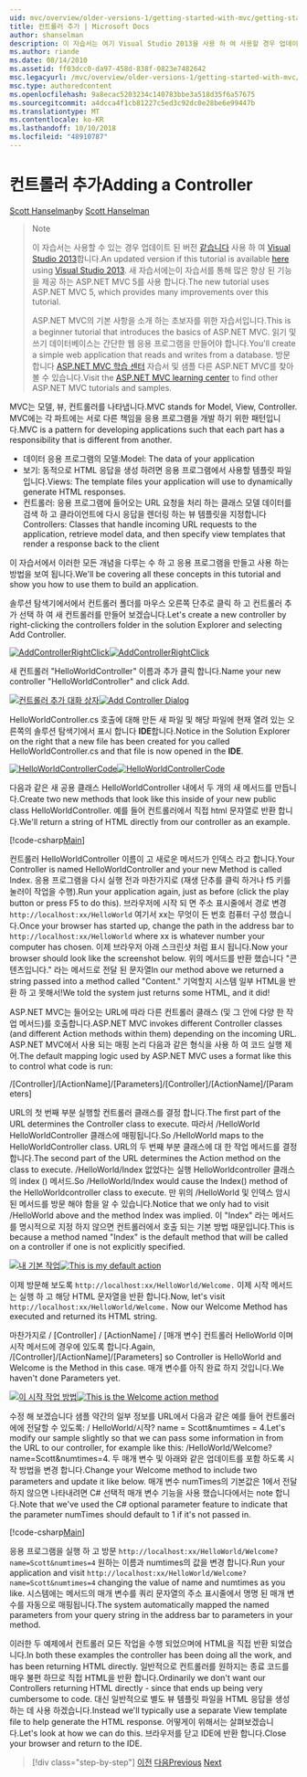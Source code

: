```yaml
---
uid: mvc/overview/older-versions-1/getting-started-with-mvc/getting-started-with-mvc-part2
title: 컨트롤러 추가 | Microsoft Docs
author: shanselman
description: 이 자습서는 여기 Visual Studio 2013을 사용 하 여 사용할 경우 업데이트 된 버전입니다. 새 자습서 t를 통해 많은 향상 된 기능을 제공 하는 ASP.NET MVC 5를 사용 하는 중...
ms.author: riande
ms.date: 08/14/2010
ms.assetid: ff03dcc0-da97-458d-838f-0823e7482642
msc.legacyurl: /mvc/overview/older-versions-1/getting-started-with-mvc/getting-started-with-mvc-part2
msc.type: authoredcontent
ms.openlocfilehash: 9a8ecac5203234c140783bbe3a518d35f6a57675
ms.sourcegitcommit: a4dcca4f1cb81227c5ed3c92dc0e28be6e99447b
ms.translationtype: MT
ms.contentlocale: ko-KR
ms.lasthandoff: 10/10/2018
ms.locfileid: "48910787"
---
```

<a name="adding-a-controller"></a><span data-ttu-id="0cdb9-104">컨트롤러 추가</span><span class="sxs-lookup"><span data-stu-id="0cdb9-104">Adding a Controller</span></span>
====================
<span data-ttu-id="0cdb9-105">[Scott Hanselman](https://github.com/shanselman)</span><span class="sxs-lookup"><span data-stu-id="0cdb9-105">by [Scott Hanselman](https://github.com/shanselman)</span></span>

> > [!NOTE]
> > <span data-ttu-id="0cdb9-106">이 자습서는 사용할 수 있는 경우 업데이트 된 버전 [같습니다](../../getting-started/introduction/getting-started.md) 사용 하 여 [Visual Studio 2013](https://my.visualstudio.com/Downloads?q=visual%20studio%202013)합니다.</span><span class="sxs-lookup"><span data-stu-id="0cdb9-106">An updated version if this tutorial is available [here](../../getting-started/introduction/getting-started.md) using [Visual Studio 2013](https://my.visualstudio.com/Downloads?q=visual%20studio%202013).</span></span> <span data-ttu-id="0cdb9-107">새 자습서에는이 자습서를 통해 많은 향상 된 기능을 제공 하는 ASP.NET MVC 5를 사용 합니다.</span><span class="sxs-lookup"><span data-stu-id="0cdb9-107">The new tutorial uses ASP.NET MVC 5, which provides many improvements over this tutorial.</span></span>
>
>
> <span data-ttu-id="0cdb9-108">ASP.NET MVC의 기본 사항을 소개 하는 초보자를 위한 자습서입니다.</span><span class="sxs-lookup"><span data-stu-id="0cdb9-108">This is a beginner tutorial that introduces the basics of ASP.NET MVC.</span></span> <span data-ttu-id="0cdb9-109">읽기 및 쓰기 데이터베이스는 간단한 웹 응용 프로그램을 만들어야 합니다.</span><span class="sxs-lookup"><span data-stu-id="0cdb9-109">You'll create a simple web application that reads and writes from a database.</span></span> <span data-ttu-id="0cdb9-110">방문 합니다 [ASP.NET MVC 학습 센터](../../../index.md) 자습서 및 샘플 다른 ASP.NET MVC를 찾아볼 수 있습니다.</span><span class="sxs-lookup"><span data-stu-id="0cdb9-110">Visit the [ASP.NET MVC learning center](../../../index.md) to find other ASP.NET MVC tutorials and samples.</span></span>


<span data-ttu-id="0cdb9-111">MVC는 모델, 뷰, 컨트롤러를 나타냅니다.</span><span class="sxs-lookup"><span data-stu-id="0cdb9-111">MVC stands for Model, View, Controller.</span></span> <span data-ttu-id="0cdb9-112">MVC에는 각 파트에는 서로 다른 책임을 응용 프로그램을 개발 하기 위한 패턴입니다.</span><span class="sxs-lookup"><span data-stu-id="0cdb9-112">MVC is a pattern for developing applications such that each part has a responsibility that is different from another.</span></span>

- <span data-ttu-id="0cdb9-113">데이터 응용 프로그램의 모델:</span><span class="sxs-lookup"><span data-stu-id="0cdb9-113">Model: The data of your application</span></span>
- <span data-ttu-id="0cdb9-114">보기: 동적으로 HTML 응답을 생성 하려면 응용 프로그램에서 사용할 템플릿 파일입니다.</span><span class="sxs-lookup"><span data-stu-id="0cdb9-114">Views: The template files your application will use to dynamically generate HTML responses.</span></span>
- <span data-ttu-id="0cdb9-115">컨트롤러: 응용 프로그램에 들어오는 URL 요청을 처리 하는 클래스 모델 데이터를 검색 하 고 클라이언트에 다시 응답을 렌더링 하는 뷰 템플릿을 지정합니다</span><span class="sxs-lookup"><span data-stu-id="0cdb9-115">Controllers: Classes that handle incoming URL requests to the application, retrieve model data, and then specify view templates that render a response back to the client</span></span>

<span data-ttu-id="0cdb9-116">이 자습서에서 이러한 모든 개념을 다루는 수 하 고 응용 프로그램을 만들고 사용 하는 방법을 보여 됩니다.</span><span class="sxs-lookup"><span data-stu-id="0cdb9-116">We'll be covering all these concepts in this tutorial and show you how to use them to build an application.</span></span>

<span data-ttu-id="0cdb9-117">솔루션 탐색기에서에서 컨트롤러 폴더를 마우스 오른쪽 단추로 클릭 하 고 컨트롤러 추가 선택 하 여 새 컨트롤러를 만들어 보겠습니다.</span><span class="sxs-lookup"><span data-stu-id="0cdb9-117">Let's create a new controller by right-clicking the controllers folder in the solution Explorer and selecting Add Controller.</span></span>

<span data-ttu-id="0cdb9-118">[![AddControllerRightClick](getting-started-with-mvc-part2/_static/image2.png)](getting-started-with-mvc-part2/_static/image1.png)</span><span class="sxs-lookup"><span data-stu-id="0cdb9-118">[![AddControllerRightClick](getting-started-with-mvc-part2/_static/image2.png)](getting-started-with-mvc-part2/_static/image1.png)</span></span>

<span data-ttu-id="0cdb9-119">새 컨트롤러 "HelloWorldController" 이름과 추가 클릭 합니다.</span><span class="sxs-lookup"><span data-stu-id="0cdb9-119">Name your new controller "HelloWorldController" and click Add.</span></span>

<span data-ttu-id="0cdb9-120">[![컨트롤러 추가 대화 상자](getting-started-with-mvc-part2/_static/image4.png)](getting-started-with-mvc-part2/_static/image3.png)</span><span class="sxs-lookup"><span data-stu-id="0cdb9-120">[![Add Controller Dialog](getting-started-with-mvc-part2/_static/image4.png)](getting-started-with-mvc-part2/_static/image3.png)</span></span>

<span data-ttu-id="0cdb9-121">HelloWorldController.cs 호출에 대해 만든 새 파일 및 해당 파일에 현재 열려 있는 오른쪽의 솔루션 탐색기에서 표시 합니다 **IDE**합니다.</span><span class="sxs-lookup"><span data-stu-id="0cdb9-121">Notice in the Solution Explorer on the right that a new file has been created for you called HelloWorldController.cs and that file is now opened in the **IDE**.</span></span>

<span data-ttu-id="0cdb9-122">[![HelloWorldControllerCode](getting-started-with-mvc-part2/_static/image6.png)](getting-started-with-mvc-part2/_static/image5.png)</span><span class="sxs-lookup"><span data-stu-id="0cdb9-122">[![HelloWorldControllerCode](getting-started-with-mvc-part2/_static/image6.png)](getting-started-with-mvc-part2/_static/image5.png)</span></span>

<span data-ttu-id="0cdb9-123">다음과 같은 새 공용 클래스 HelloWorldController 내에서 두 개의 새 메서드를 만듭니다.</span><span class="sxs-lookup"><span data-stu-id="0cdb9-123">Create two new methods that look like this inside of your new public class HelloWorldController.</span></span> <span data-ttu-id="0cdb9-124">예를 들어 컨트롤러에서 직접 html 문자열로 반환 합니다.</span><span class="sxs-lookup"><span data-stu-id="0cdb9-124">We'll return a string of HTML directly from our controller as an example.</span></span>

[!code-csharp[Main](getting-started-with-mvc-part2/samples/sample1.cs)]

<span data-ttu-id="0cdb9-125">컨트롤러 HelloWorldController 이름이 고 새로운 메서드가 인덱스 라고 합니다.</span><span class="sxs-lookup"><span data-stu-id="0cdb9-125">Your Controller is named HelloWorldController and your new Method is called Index.</span></span> <span data-ttu-id="0cdb9-126">응용 프로그램을 다시 실행 전과 마찬가지로 (재생 단추를 클릭 하거나 f5 키를 눌러이 작업을 수행).</span><span class="sxs-lookup"><span data-stu-id="0cdb9-126">Run your application again, just as before (click the play button or press F5 to do this).</span></span> <span data-ttu-id="0cdb9-127">브라우저에 시작 되 면 주소 표시줄에서 경로 변경 `http://localhost:xx/HelloWorld` 여기서 xx는 무엇이 든 번호 컴퓨터 구성 했습니다.</span><span class="sxs-lookup"><span data-stu-id="0cdb9-127">Once your browser has started up, change the path in the address bar to `http://localhost:xx/HelloWorld` where xx is whatever number your computer has chosen.</span></span> <span data-ttu-id="0cdb9-128">이제 브라우저 아래 스크린샷 처럼 표시 됩니다.</span><span class="sxs-lookup"><span data-stu-id="0cdb9-128">Now your browser should look like the screenshot below.</span></span> <span data-ttu-id="0cdb9-129">위의 메서드를 반환 했습니다 "콘텐츠입니다." 라는 메서드로 전달 된 문자열</span><span class="sxs-lookup"><span data-stu-id="0cdb9-129">In our method above we returned a string passed into a method called "Content."</span></span> <span data-ttu-id="0cdb9-130">기억할지 시스템 일부 HTML을 반환 하 고 못해서!</span><span class="sxs-lookup"><span data-stu-id="0cdb9-130">We told the system just returns some HTML, and it did!</span></span>

<span data-ttu-id="0cdb9-131">ASP.NET MVC는 들어오는 URL에 따라 다른 컨트롤러 클래스 (및 그 안에 다양 한 작업 메서드)를 호출합니다.</span><span class="sxs-lookup"><span data-stu-id="0cdb9-131">ASP.NET MVC invokes different Controller classes (and different Action methods within them) depending on the incoming URL.</span></span> <span data-ttu-id="0cdb9-132">ASP.NET MVC에서 사용 되는 매핑 논리 다음과 같은 형식을 사용 하 여 코드 실행 제어.</span><span class="sxs-lookup"><span data-stu-id="0cdb9-132">The default mapping logic used by ASP.NET MVC uses a format like this to control what code is run:</span></span>

<span data-ttu-id="0cdb9-133">/[Controller]/[ActionName]/[Parameters]</span><span class="sxs-lookup"><span data-stu-id="0cdb9-133">/[Controller]/[ActionName]/[Parameters]</span></span>

<span data-ttu-id="0cdb9-134">URL의 첫 번째 부분 실행할 컨트롤러 클래스를 결정 합니다.</span><span class="sxs-lookup"><span data-stu-id="0cdb9-134">The first part of the URL determines the Controller class to execute.</span></span> <span data-ttu-id="0cdb9-135">따라서 /HelloWorld HelloWorldController 클래스에 매핑됩니다.</span><span class="sxs-lookup"><span data-stu-id="0cdb9-135">So /HelloWorld maps to the HelloWorldController class.</span></span> <span data-ttu-id="0cdb9-136">URL의 두 번째 부분 클래스에 대 한 작업 메서드를 결정 합니다.</span><span class="sxs-lookup"><span data-stu-id="0cdb9-136">The second part of the URL determines the Action method on the class to execute.</span></span> <span data-ttu-id="0cdb9-137">/HelloWorld/Index 없었다는 실행 HelloWorldcontroller 클래스의 index () 메서드.</span><span class="sxs-lookup"><span data-stu-id="0cdb9-137">So /HelloWorld/Index would cause the Index() method of the HelloWorldcontroller class to execute.</span></span> <span data-ttu-id="0cdb9-138">만 위의 /HelloWorld 및 인덱스 암시 된 메서드를 방문 해야 함을 알 수 있습니다.</span><span class="sxs-lookup"><span data-stu-id="0cdb9-138">Notice that we only had to visit /HelloWorld above and the method Index was implied.</span></span> <span data-ttu-id="0cdb9-139">이 "Index" 라는 메서드를 명시적으로 지정 하지 않으면 컨트롤러에서 호출 되는 기본 방법 때문입니다.</span><span class="sxs-lookup"><span data-stu-id="0cdb9-139">This is because a method named "Index" is the default method that will be called on a controller if one is not explicitly specified.</span></span>

<span data-ttu-id="0cdb9-140">[![내 기본 작업](getting-started-with-mvc-part2/_static/image8.png)](getting-started-with-mvc-part2/_static/image7.png)</span><span class="sxs-lookup"><span data-stu-id="0cdb9-140">[![This is my default action](getting-started-with-mvc-part2/_static/image8.png)](getting-started-with-mvc-part2/_static/image7.png)</span></span>

<span data-ttu-id="0cdb9-141">이제 방문해 보도록 `http://localhost:xx/HelloWorld/Welcome.` 이제 시작 메서드는 실행 하 고 해당 HTML 문자열을 반환 합니다.</span><span class="sxs-lookup"><span data-stu-id="0cdb9-141">Now, let's visit `http://localhost:xx/HelloWorld/Welcome.` Now our Welcome Method has executed and returned its HTML string.</span></span>

<span data-ttu-id="0cdb9-142">마찬가지로 / [Controller] / [ActionName] / [매개 변수] 컨트롤러 HelloWorld 이며 시작 메서드에 경우에 있도록 합니다.</span><span class="sxs-lookup"><span data-stu-id="0cdb9-142">Again, /[Controller]/[ActionName]/[Parameters] so Controller is HelloWorld and Welcome is the Method in this case.</span></span> <span data-ttu-id="0cdb9-143">매개 변수를 아직 완료 하지 것입니다.</span><span class="sxs-lookup"><span data-stu-id="0cdb9-143">We haven't done Parameters yet.</span></span>

<span data-ttu-id="0cdb9-144">[![이 시작 작업 방법](getting-started-with-mvc-part2/_static/image10.png)](getting-started-with-mvc-part2/_static/image9.png)</span><span class="sxs-lookup"><span data-stu-id="0cdb9-144">[![This is the Welcome action method](getting-started-with-mvc-part2/_static/image10.png)](getting-started-with-mvc-part2/_static/image9.png)</span></span>

<span data-ttu-id="0cdb9-145">수정 해 보겠습니다 샘플 약간의 일부 정보를 URL에서 다음과 같은 예를 들어 컨트롤러에에 전달할 수 있도록: / HelloWorld/시작? name = Scott&amp;numtimes = 4.</span><span class="sxs-lookup"><span data-stu-id="0cdb9-145">Let's modify our sample slightly so that we can pass some information in from the URL to our controller, for example like this: /HelloWorld/Welcome?name=Scott&amp;numtimes=4.</span></span> <span data-ttu-id="0cdb9-146">두 매개 변수 및 아래와 같은 업데이트를 포함 하도록 시작 방법을 변경 합니다.</span><span class="sxs-lookup"><span data-stu-id="0cdb9-146">Change your Welcome method to include two parameters and update it like below.</span></span> <span data-ttu-id="0cdb9-147">매개 변수 numTimes의 기본값은 1에서 전달 하지 않으면 나타내려면 C# 선택적 매개 변수 기능을 사용 했습니다에서는 note 합니다.</span><span class="sxs-lookup"><span data-stu-id="0cdb9-147">Note that we've used the C# optional parameter feature to indicate that the parameter numTimes should default to 1 if it's not passed in.</span></span>

[!code-csharp[Main](getting-started-with-mvc-part2/samples/sample2.cs)]

<span data-ttu-id="0cdb9-148">응용 프로그램을 실행 하 고 방문 `http://localhost:xx/HelloWorld/Welcome?name=Scott&numtimes=4` 원하는 이름과 numtimes의 값을 변경 합니다.</span><span class="sxs-lookup"><span data-stu-id="0cdb9-148">Run your application and visit `http://localhost:xx/HelloWorld/Welcome?name=Scott&numtimes=4` changing the value of name and numtimes as you like.</span></span> <span data-ttu-id="0cdb9-149">시스템에는 메서드의 매개 변수를 쿼리 문자열의 주소 표시줄에서 명명 된 매개 변수를 자동으로 매핑됩니다.</span><span class="sxs-lookup"><span data-stu-id="0cdb9-149">The system automatically mapped the named parameters from your query string in the address bar to parameters in your method.</span></span>

<span data-ttu-id="0cdb9-150">이러한 두 예제에서 컨트롤러 모든 작업을 수행 되었으며에 HTML을 직접 반환 되었습니다.</span><span class="sxs-lookup"><span data-stu-id="0cdb9-150">In both these examples the controller has been doing all the work, and has been returning HTML directly.</span></span> <span data-ttu-id="0cdb9-151">일반적으로 컨트롤러를 원하지는 종료 코드를 매우 불편 하므로 직접 HTML을 반환 합니다.</span><span class="sxs-lookup"><span data-stu-id="0cdb9-151">Ordinarily we don't want our Controllers returning HTML directly - since that ends up being very cumbersome to code.</span></span> <span data-ttu-id="0cdb9-152">대신 일반적으로 별도 뷰 템플릿 파일을 HTML 응답을 생성 하는 데 사용 하겠습니다.</span><span class="sxs-lookup"><span data-stu-id="0cdb9-152">Instead we'll typically use a separate View template file to help generate the HTML response.</span></span> <span data-ttu-id="0cdb9-153">어떻게이 위해서는 살펴보겠습니다.</span><span class="sxs-lookup"><span data-stu-id="0cdb9-153">Let's look at how we can do this.</span></span> <span data-ttu-id="0cdb9-154">브라우저를 닫고 IDE에 반환 합니다.</span><span class="sxs-lookup"><span data-stu-id="0cdb9-154">Close your browser and return to the IDE.</span></span>

> [!div class="step-by-step"]
> <span data-ttu-id="0cdb9-155">[이전](getting-started-with-mvc-part1.md)
> [다음](getting-started-with-mvc-part3.md)</span><span class="sxs-lookup"><span data-stu-id="0cdb9-155">[Previous](getting-started-with-mvc-part1.md)
[Next](getting-started-with-mvc-part3.md)</span></span>

